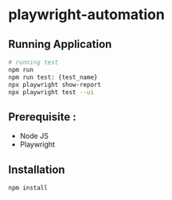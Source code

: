 # playwright-automation
## Running Application
```bash
# running test
npm run 
npm run test: {test_name}
npx playwright show-report
npx playwright test --ui  
```
## Prerequisite :
* Node JS
* Playwright

## Installation
```bash
npm install

```